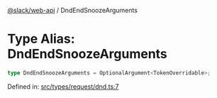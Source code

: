 [@slack/web-api](../index.md) / DndEndSnoozeArguments

# Type Alias: DndEndSnoozeArguments

```ts
type DndEndSnoozeArguments = OptionalArgument<TokenOverridable>;
```

Defined in: [src/types/request/dnd.ts:7](https://github.com/slackapi/node-slack-sdk/blob/main/packages/web-api/src/types/request/dnd.ts#L7)
